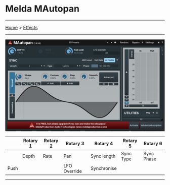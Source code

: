 # Melda MAutopan

---

[Home](../) > [Effects](./)

---

![logo](../assets/MAutopan.png)

|      | Rotary 1 | Rotary 2 | Rotary 3     | Rotary 4    | Rotary 5  | Rotary 6   |
|------|----------|----------|----------    |----------   |---------- |----------  |
|      | Depth    | Rate     | Pan          | Sync length | Sync Type | Sync Phase |
| Push |          |          | LFO Override | Synchronise |           |            |

---
